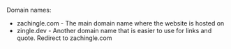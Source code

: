Domain names:
 * zachingle.com - The main domain name where the website is hosted on
 * zingle.dev - Another domain name that is easier to use for links and quote. Redirect to zachingle.com